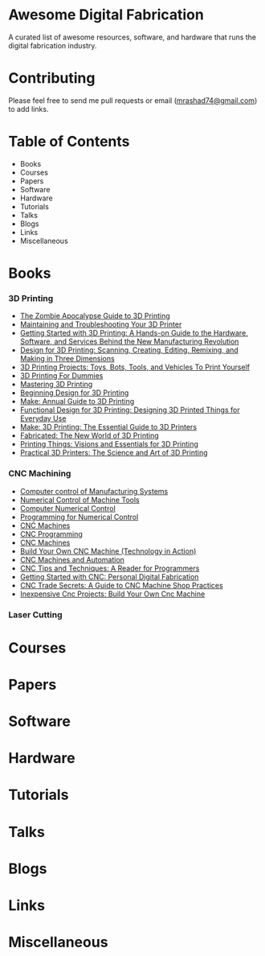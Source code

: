 # Awesome Digital Fabrication
A curated list of awesome resources, software, and hardware that runs the digital fabrication industry.

# Contributing

Please feel free to send me pull requests or email (mrashad74@gmail.com) to add links.

# Table of Contents

- Books
- Courses
- Papers
- Software
- Hardware
- Tutorials
- Talks
- Blogs
- Links
- Miscellaneous

# Books

### 3D Printing 
- [The Zombie Apocalypse Guide to 3D Printing](http://3dprintingforbeginners.com/books/the-zombie-apocalypse-guide-to-3d-printing/)
- [Maintaining and Troubleshooting Your 3D Printer](http://3dprintingforbeginners.com/books/maintaining-and-troubleshooting-your-3d-printer/)
- [Getting Started with 3D Printing: A Hands-on Guide to the Hardware, Software, and Services Behind the New Manufacturing Revolution](http://3dprintingforbeginners.com/books/getting-started-with-3d-printing/)
- [Design for 3D Printing: Scanning, Creating, Editing, Remixing, and Making in Three Dimensions](http://3dprintingforbeginners.com/books/make-design-for-3d-printing/)
- [3D Printing Projects: Toys, Bots, Tools, and Vehicles To Print Yourself](http://3dprintingforbeginners.com/books/3d-printing-projects-toys-bots-tools/)
- [3D Printing For Dummies](http://3dprintingforbeginners.com/books/3d-printing-for-dummies/)
- [Mastering 3D Printing](http://3dprintingforbeginners.com/books/mastering-3d-printing-technology-in-action/)
- [Beginning Design for 3D Printing](http://3dprintingforbeginners.com/books/beginning-design-for-3d-printing/)
- [Make: Annual Guide to 3D Printing](http://3dprintingforbeginners.com/books/make-ultimate-guide-to-3d-printing-2015/)
- [Functional Design for 3D Printing: Designing 3D Printed Things for Everyday Use](http://3dprintingforbeginners.com/books/functional-design-for-3d-printing/)
- [Make: 3D Printing: The Essential Guide to 3D Printers](http://3dprintingforbeginners.com/books/make-3d-printing-the-essential-guide-to-3d-printers/)
- [Fabricated: The New World of 3D Printing](http://3dprintingforbeginners.com/books/fabricated-the-new-world-of-3d-printing/)
- [Printing Things: Visions and Essentials for 3D Printing](http://3dprintingforbeginners.com/books/printing-things-visions-and-essentials-for-3d-printing/)
- [Practical 3D Printers: The Science and Art of 3D Printing](http://3dprintingforbeginners.com/books/practical-3d-printers-the-science-and-art-of-3d-printing/)

### CNC Machining

- [Computer control of Manufacturing Systems](https://www.amazon.com/Computer-Control-Manufacturing-Systems-Yoram/dp/0070353417/ref=as_sl_pc_qf_sp_asin_til?tag=sanfoundry0e-20&linkCode=w00&linkId=&creativeASIN=0070353417)
- [Numerical Control of Machine Tools](https://www.amazon.com/Numerical-Control-Machine-Higher-Techniques/dp/0340124156/ref=as_sl_pc_qf_sp_asin_til?tag=sanfoundry0e-20&linkCode=w00&linkId=&creativeASIN=0340124156)
- [Computer Numerical Control](https://www.amazon.in/Computer-Numerical-Control-Michael-Sava/dp/0835909247/ref=as_sl_pc_tf_til?tag=sanfoundry-21&linkCode=w00&linkId=49fa2acc734aaf0e7f0245958d14e305&creativeASIN=0835909247)
- [Programming for Numerical Control](https://www.amazon.in/Programming-Numerical-Control-Machines-Roberts/dp/0070531560/ref=as_sl_pc_tf_til?tag=sanfoundry-21&linkCode=w00&linkId=3392c7851d1a1f1233be0b2b4bfe0d0e&creativeASIN=0070531560)
- [CNC Machines](https://www.amazon.in/CNC-Machines-M-Adithan/dp/8122434266/ref=as_sl_pc_tf_til?tag=sanfoundry-21&linkCode=w00&linkId=4c0e619a4c078c2f16eaac9a934e7d3b&creativeASIN=8122434266)
- [CNC Programming](https://www.amazon.in/CNC-Programming-S-K-Sinha/dp/8175156287/ref=as_sl_pc_tf_til?tag=sanfoundry-21&linkCode=w00&linkId=2f89741e6f0ed5ba0cfe00eee69bc6d1&creativeASIN=8175156287)
- [CNC Machines](https://www.amazon.in/CNC-Machines-B-S-Pabla/dp/8122420192/ref=as_sl_pc_tf_til?tag=sanfoundry-21&linkCode=w00&linkId=2ac3cc0df23fa6476d4e8c4cef864fea&creativeASIN=8122420192)
- [Build Your Own CNC Machine (Technology in Action)](https://www.amazon.in/Inexpensive-Cnc-Projects-Build-Machine/dp/1500328138/ref=as_sl_pc_tf_til?tag=sanfoundry-21&linkCode=w00&linkId=79e916718bd7befe4af0780884ea6d21&creativeASIN=1500328138)
- [CNC Machines and Automation](https://www.amazon.in/CNC-Machines-Automation-Khushdeep-Goyal/dp/9350145332/ref=as_sl_pc_tf_til?tag=sanfoundry-21&linkCode=w00&linkId=35b31848ca2ceff5e1011d08f0634c09&creativeASIN=9350145332)
- [CNC Tips and Techniques: A Reader for Programmers](https://www.amazon.com/CNC-Tips-Techniques-Reader-Programmers/dp/0831134720)
- [Getting Started with CNC: Personal Digital Fabrication](https://www.amazon.com/Getting-Started-CNC-Fabrication-Computer-Controlled/.../1...)
- [CNC Trade Secrets: A Guide to CNC Machine Shop Practices](https://www.amazon.com/CNC-Trade-Secrets-Machine-Practices/dp/0831135026)
- [Inexpensive Cnc Projects: Build Your Own Cnc Machine](http://3dprintingforbeginners.com/books/practical-3d-printers-the-science-and-art-of-3d-printing/)


### Laser Cutting


# Courses

# Papers

# Software

# Hardware

# Tutorials

# Talks

# Blogs

# Links

# Miscellaneous




